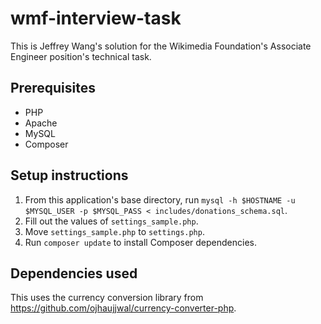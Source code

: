# wmf-interview-task
This is Jeffrey Wang's solution for the Wikimedia Foundation's Associate Engineer position's technical task.

## Prerequisites
* PHP
* Apache
* MySQL
* Composer

## Setup instructions
1. From this application's base directory, run `mysql -h $HOSTNAME -u $MYSQL_USER -p $MYSQL_PASS < includes/donations_schema.sql`.
2. Fill out the values of `settings_sample.php`.
3. Move `settings_sample.php` to `settings.php`.
4. Run `composer update` to install Composer dependencies.

## Dependencies used
This uses the currency conversion library from https://github.com/ojhaujjwal/currency-converter-php.